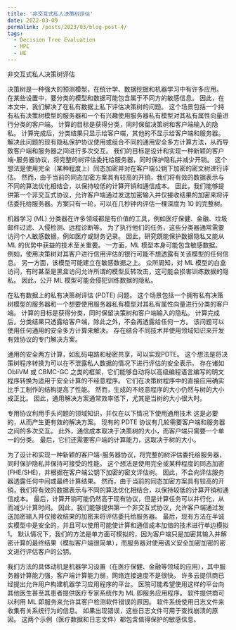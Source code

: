 ```yaml
---
title: '非交互式私人决策树评估'
date: 2022-03-09
permalink: /posts/2023/03/blog-post-4/
tags:
  - Decision Tree Evaluation
  - MPC
  - HE
---
```


非交互式私人决策树评估

决策树是一种强大的预测模型，在统计学、数据挖掘和机器学习中有许多应用。 在某些设置中，要分类的模型和数据可能包含属于不同方的敏感信息。 因此，在本文中，我们解决了在私有数据上私下评估决策树的问题。 这个场景包括一个持有私有决策树模型的服务器和一个有兴趣使用服务器私有模型对其私有属性向量进行分类的客户端。 计算的目标是获得分类，同时保留决策树和客户端输入的隐私。 计算完成后，分类结果只显示给客户端，其他的不显示给客户端和服务器。 解决此问题的现有隐私保护协议使用或组合不同的通用安全多方计算方法，从而导致客户端和服务器之间进行多次交互。 我们的目标是设计和实现一种新颖的客户端-服务器协议，将完整的树评估委托给服务器，同时保护隐私并减少开销。 这个想法是使用完全（某种程度上）同态加密并对在客户端公钥下加密的密文树进行评估。 然而，由于当前的同态加密方案具有较高的开销，我们将有效的数据表示与不同的算法优化相结合，以保持较低的计算开销和通信成本。 因此，我们能够提供第一个非交互式协议，允许客户端通过发送加密输入并仅接收结果的加密来将评估委托给服务器。方案只有一轮，可以在几秒钟内评估一棵深度为 10 的完整树。


机器学习 (ML) 分类器在许多领域都是有价值的工具，例如医疗保健、金融、垃圾邮件过滤、入侵检测、远程诊断等。 为了执行他们的任务，这些分类器通常需要访问个人敏感数据，例如医疗或财务记录。 因此，研究既能保护数据隐私又能从 ML 的优势中获益的技术至关重要。 一方面，ML 模型本身可能包含敏感数据。 例如，使用决策树对其客户进行信用评估的银行可能不想透露有关该模型的任何信息。 另一方面，该模型可能建立在敏感数据之上。 众所周知，对 ML 模型的白盒访问，有时甚至是黑盒访问允许所谓的模型反转攻击，这可能会损害训练数据的隐私。 因此，公开 ML 模型可能会侵犯训练数据的隐私。

在私有数据上的私有决策树评估 (PDTE) 问题。 这个场景包括一个拥有私有决策树模型的服务器和一个想要使用服务器私有模型对其私有属性向量进行分类的客户端。 计算的目标是获得分类，同时保留决策树和客户端输入的隐私。 计算完成后，分类结果只透露给客户端，除此之外，不会再透露给任何一方。 该问题可以使用任何通用的安全多方计算来解决。 存在结合不同技术并使用领域知识来开发有效协议的专门解决方案。

通用的安全两方计算，如乱码电路和秘密共享，可以实现PDTE。 这个想法是将决策树程序转换为可以在不泄露私人数据的情况下进行评估的安全表示。 存在诸如 ObliVM 或 CBMC-GC 之类的框架，它们能够自动将以高级编程语言编写的明文程序转换为适用于安全计算的不经意程序。 它们在决策树程序中的直接应用确实比手工制作的结构提高了性能。 然而，生成的不经意程序的大小仍然与树的大小成正比。 因此，通用解决方案通常效率低下，尤其是当树的大小很大时。

专用协议利用手头问题的领域知识，并仅在以下情况下使用通用技术 这是必要的，从而产生更有效的解决方案。 现有的 PDTE 协议有几轮需要客户端和服务器之间的多次交互。 此外，通信成本取决于决策树的大小，而客户端只需要一个单一的分类。 最后，它们还需要客户端的计算能力，这取决于树的大小。

为了设计和实现一种新颖的客户端-服务器协议，将完整的树评估委托给服务器，同时保护隐私并保持可接受的性能。 这个想法是使用完全或某种程度的同态加密 (FHE/SHE)，并根据在客户端公钥下加密的密文评估树。 因此，不会向评估服务器透露任何中间或最终计算结果。 然而，由于当前的同态加密方案具有较高的开销，我们将有效的数据表示与不同的算法优化相结合，以保持较低的计算开销和通信成本。 最后，计算开销可能仍然高于现有协议，但是计算任务可以并行化，从而减少计算时间。 因此，我们能够提供第一个非交互式协议，允许客户端通过发送加密输入并仅接收结果的加密来将评估委托给服务器。 最后，现有方法在半诚实模型中是安全的，并且可以使用可能使计算和通信成本加倍的技术进行单边模拟 1。 默认情况下，我们的方法是单方面可模拟的，因为客户端只是加密其输入并解密计算的最终结果（模拟客户端很简单），而服务器对使用语义安全加密加密的密文进行评估客户的公钥。

我们方法的具体动机是机器学习设置（在医疗保健、金融等领域的应用），其中服务器计算能力强，客户端计算能力弱，网络连接速度不是很快。 许多云提供商已经提出允许用户构建机器学习应用程序的平台。 医院可能希望使用这样的平台向其他医生甚至其患者提供医疗专家系统作为 ML 即服务应用程序。 软件提供商可以利用 ML 即服务来允许其客户检测软件错误的原因。 软件系统使用日志文件来收集有关系统行为的信息。 如果出现错误，这些日志文件可用于查找崩溃的原因。 这两个示例（医疗数据和日志文件）都包含值得保护的敏感信息。
















